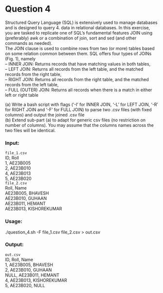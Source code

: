 # Question 4

Structured Query Language (SQL) is extensively used to manage databases and is designed to query 4.
data in relational databases. In this exercise, you are tasked to replicate one of SQL’s fundamental
features JOIN using (preferably) awk or a combination of join, sort and sed (and other commands as
needed).<br />
The JOIN clause is used to combine rows from two (or more) tables based on some relation common
between them. SQL offers four types of JOINs (Fig. 1), namely<br />
– INNER JOIN: Returns records that have matching values in both tables,<br />
– LEFT JOIN: Returns all records from the left table, and the matched records from the right table,<br />
– RIGHT JOIN: Returns all records from the right table, and the matched records from the left table,<br />
– FULL (OUTER) JOIN: Returns all records when there is a match in either left or right table<br />

(a) Write a bash script with flags (‘-I’ for INNER JOIN, ‘-L’ for LEFT JOIN, ‘-R’ for RIGHT JOIN and
‘-F’ for FULL JOIN) to parse two .csv files (with fixed columns) and output the joined .csv file <br />
(b) Extend sub-part (a) to adapt for generic csv files (no restriction on number of columns). You may
assume that the columns names across the two files will be identical.

### Input:
`file_1.csv`<br />
ID, Roll <br />
1, AE23B005<br />
2, AE23B010<br />
4, AE23B013<br />
5, AE23B020<br />
`file_2.csv`<br />
Roll, Name<br />
AE23B005, BHAVESH<br />
AE23B010, GUHAAN<br />
AE23B011, HEMANT<br />
AE23B013, KISHOREKUMAR

### Usage:
./question_4.sh -F file_1.csv file_2.csv > out.csv

### Output:
`out.csv`<br />
ID, Roll, Name<br />
1, AE23B005, BHAVESH<br />
2, AE23B010, GUHAAN<br />
NULL, AE23B011, HEMANT<br />
4, AE23B013, KISHOREKUMAR<br />
5, AE23B020, NULL

